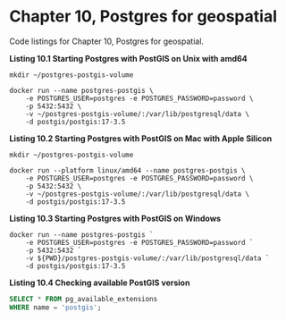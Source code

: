# Chapter 10, Postgres for geospatial

Code listings for Chapter 10, Postgres for geospatial.

**Listing 10.1 Starting Postgres with PostGIS on Unix with amd64**
```shell
mkdir ~/postgres-postgis-volume

docker run --name postgres-postgis \
    -e POSTGRES_USER=postgres -e POSTGRES_PASSWORD=password \
    -p 5432:5432 \
    -v ~/postgres-postgis-volume/:/var/lib/postgresql/data \
    -d postgis/postgis:17-3.5
```

**Listing 10.2 Starting Postgres with PostGIS on Mac with Apple Silicon**
```shell
mkdir ~/postgres-postgis-volume

docker run --platform linux/amd64 --name postgres-postgis \
    -e POSTGRES_USER=postgres -e POSTGRES_PASSWORD=password \
    -p 5432:5432 \
    -v ~/postgres-postgis-volume/:/var/lib/postgresql/data \
    -d postgis/postgis:17-3.5
```

**Listing 10.3 Starting Postgres with PostGIS on Windows**
```shell
docker run --name postgres-postgis `
    -e POSTGRES_USER=postgres -e POSTGRES_PASSWORD=password `
    -p 5432:5432 `
    -v ${PWD}/postgres-postgis-volume/:/var/lib/postgresql/data `
    -d postgis/postgis:17-3.5
```

**Listing 10.4 Checking available PostGIS version**
```sql
SELECT * FROM pg_available_extensions
WHERE name = 'postgis';
```

